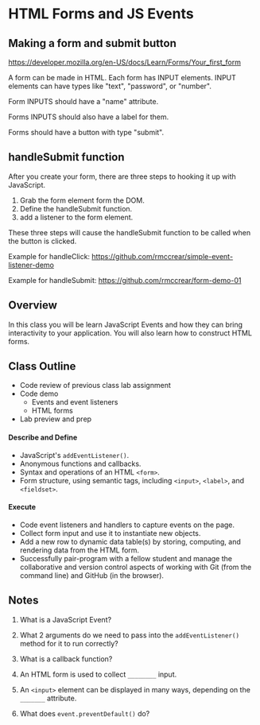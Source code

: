 # HTML Forms and JS Events

## Making a form and submit button

https://developer.mozilla.org/en-US/docs/Learn/Forms/Your_first_form

A form can be made in HTML. Each form has INPUT elements. INPUT elements can have types like "text", "password", or "number".

Form INPUTS should have a "name" attribute.

Forms INPUTS should also have a label for them.

Forms should have a button with type "submit".

## handleSubmit function

After you create your form, there are three steps to hooking it up with JavaScript.

1. Grab the form element form the DOM.
2. Define the handleSubmit function.
3. add a listener to the form element.

These three steps will cause the handleSubmit function to be called when the button is clicked.

Example for handleClick: https://github.com/rmccrear/simple-event-listener-demo

Example for handleSubmit: https://github.com/rmccrear/form-demo-01


## Overview

In this class you will be learn JavaScript Events and how they can bring interactivity to your application. You will also learn how to construct HTML forms.

## Class Outline

- Code review of previous class lab assignment
- Code demo
  - Events and event listeners
  - HTML forms
- Lab preview and prep

#### Describe and Define

- JavaScript's `addEventListener()`.
- Anonymous functions and callbacks.
- Syntax and operations of an HTML `<form>`.
- Form structure, using semantic tags, including `<input>`, `<label>`, and `<fieldset>`.

#### Execute

- Code event listeners and handlers to capture events on the page.
- Collect form input and use it to instantiate new objects.
- Add a new row to dynamic data table(s) by storing, computing, and rendering data from the HTML form.
- Successfully pair-program with a fellow student and manage the collaborative and version control aspects of working with Git (from the command line) and GitHub (in the browser).

## Notes

1. What is a JavaScript Event?

1. What 2 arguments do we need to pass into the `addEventListener()` method for it to run correctly?

1. What is a callback function?

1. An HTML form is used to collect `________` input.

1. An `<input>` element can be displayed in many ways, depending on the `_______` attribute.

1. What does `event.preventDefault()` do?
